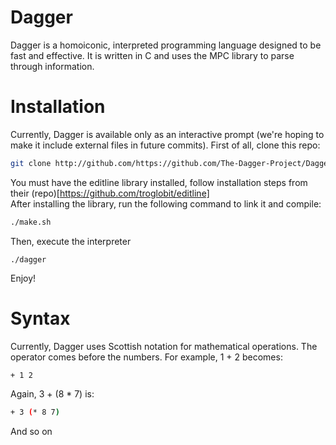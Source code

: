# Dagger
Dagger is a homoiconic, interpreted programming language designed to be fast and effective. It is written in C and uses the MPC library to parse through information.

# Installation
Currently, Dagger is available only as an interactive prompt (we're hoping to make it include external files in future commits). First of all, clone this repo:
```bash
git clone http://github.com/https://github.com/The-Dagger-Project/Dagger-Lang
```
You must have the editline library installed, follow installation steps from their (repo)[https://github.com/troglobit/editline] <br>
After installing the library, run the following command to link it and compile:
```bash
./make.sh
```
Then, execute the interpreter
```
./dagger
```
Enjoy!

# Syntax
Currently, Dagger uses Scottish notation for mathematical operations. The operator comes before the numbers. For example, 1 + 2 becomes:
```bash
+ 1 2
```
Again, 3 + (8 * 7) is:
```bash
+ 3 (* 8 7)
```
And so on